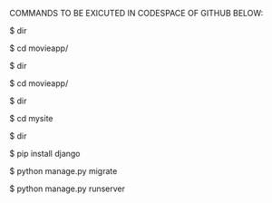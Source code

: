 COMMANDS TO BE EXICUTED IN CODESPACE OF GITHUB BELOW:


$ dir

$ cd movieapp/

$ dir

$ cd movieapp/

$ dir

$ cd mysite

$ dir

$ pip install django

$ python manage.py migrate

$ python manage.py runserver
